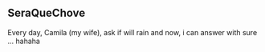 ## SeraQueChove

Every day, Camila (my wife), ask if will rain and now, i can answer with sure ... hahaha
